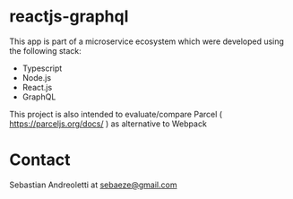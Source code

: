 # reactjs-graphql

This app is part of a microservice ecosystem which were developed using the following stack:
- Typescript
- Node.js
- React.js
- GraphQL

This project is also intended to evaluate/compare Parcel ( https://parceljs.org/docs/ ) as alternative to Webpack

# Contact

Sebastian Andreoletti at sebaeze@gmail.com
